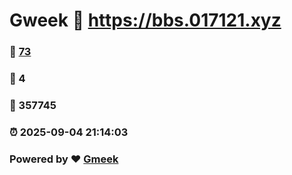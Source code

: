 # Gweek :link: https://bbs.017121.xyz 
### :page_facing_up: [73](https://bbs.017121.xyz/tag.html) 
### :speech_balloon: 4 
### :hibiscus: 357745 
### :alarm_clock: 2025-09-04 21:14:03 
### Powered by :heart: [Gmeek](https://github.com/Meekdai/Gmeek)
